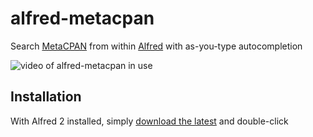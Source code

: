 alfred-metacpan
===============

Search [MetaCPAN](http://metacpan.org/) from within
[Alfred](http://www.alfredapp.com/) with as-you-type autocompletion

![video of alfred-metacpan in use](https://dl.dropboxusercontent.com/u/301667/metacpansearchforalfred.gif)

Installation
------------

With Alfred 2 installed, simply [download the latest](https://dl.dropboxusercontent.com/u/301667/alfred-metacpan.alfredworkflow)
and double-click
